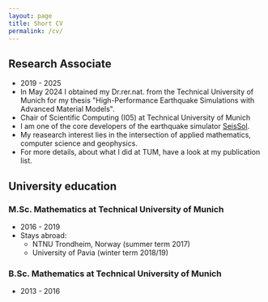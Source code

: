 ```yaml
---
layout: page
title: Short CV
permalink: /cv/
---
```


## Research Associate

* 2019 - 2025
* In May 2024 I obtained my Dr.rer.nat. from the Technical University of Munich for my thesis "High-Performance Earthquake Simulations with Advanced Material Models".
* Chair of Scientific Computing (I05) at Technical University of Munich
* I am one of the core developers of the earthquake simulator [SeisSol](https://github.com/SeisSol/SeisSol).
* My reasearch interest lies in the intersection of applied mathematics, computer science and geophysics.
* For more details, about what I did at TUM, have a look at my publication list.

## University education

### M.Sc. Mathematics at Technical University of Munich
* 2016 - 2019
* Stays abroad:
  - NTNU Trondheim, Norway (summer term 2017)
  - University of Pavia (winter term 2018/19)
  
### B.Sc. Mathematics at Technical University of Munich
* 2013 - 2016

